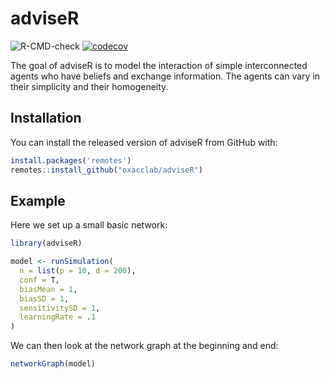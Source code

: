 # adviseR

<!-- badges: start -->
![R-CMD-check](https://github.com/oxacclab/adviseR/workflows/R-CMD-check/badge.svg)
[![codecov](https://codecov.io/gh/oxacclab/adviseR/branch/master/graph/badge.svg)](https://codecov.io/gh/oxacclab/adviseR)
<!-- badges: end -->

The goal of adviseR is to model the interaction of simple interconnected agents who have beliefs and exchange information.
The agents can vary in their simplicity and their homogeneity.

## Installation

You can install the released version of adviseR from GitHub with:

``` r
install.packages('remotes')
remotes::install_github("oxacclab/adviseR")
```

## Example

Here we set up a small basic network:

``` r
library(adviseR)

model <- runSimulation(
  n = list(p = 10, d = 200),
  conf = T,
  biasMean = 1,
  biasSD = 1,
  sensitivitySD = 1,
  learningRate = .1
)

```

We can then look at the network graph at the beginning and end:

``` r
networkGraph(model)
```



